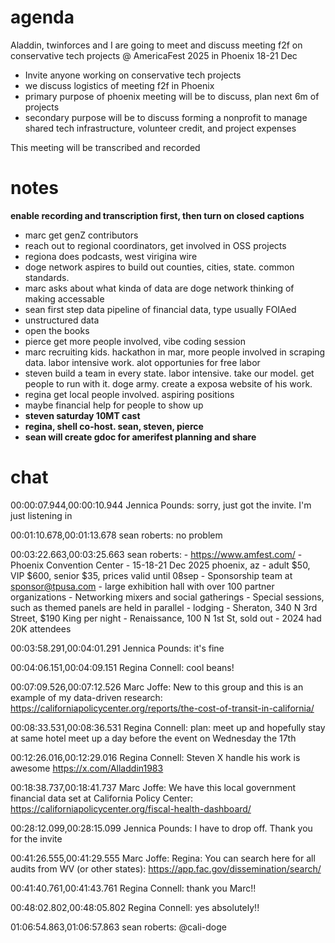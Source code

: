 # agenda

Aladdin, twinforces and I are going to meet and discuss meeting f2f on conservative tech projects @ AmericaFest 2025 in Phoenix 18-21 Dec

- Invite anyone working on conservative tech projects
- we discuss logistics of meeting f2f in Phoenix
- primary purpose of phoenix meeting will be to discuss, plan next 6m of projects 
- secondary purpose will be to discuss forming a nonprofit to manage shared tech infrastructure, volunteer credit, and project expenses

This meeting will be transcribed and recorded

# notes

 **enable recording and transcription first, then turn on closed captions**
- marc get genZ contributors
- reach out to regional coordinators, get involved in OSS projects
- regiona does podcasts, west virigina wire 
- doge network aspires to build out counties, cities, state. common standards. 
- marc asks about what kinda of data are doge network thinking of making accessable
- sean first step data pipeline of financial data, type usually FOIAed
- unstructured data
- open the books 
- pierce get more people involved, vibe coding session
- marc recruiting kids. hackathon in mar, more people involved in scraping data. labor intensive work. alot opportunies for free labor
- steven build a team in every state. labor intensive. take our model. get people to run with it. doge army. create a exposa website of his work. 
- regina get local people involved. aspiring positions 
- maybe financial help for people to show up
- **steven saturday 10MT cast**
- **regina, shell co-host. sean, steven, pierce**
- **sean will create gdoc for amerifest planning and share**

# chat

00:00:07.944,00:00:10.944
Jennica Pounds: sorry, just got the invite. I'm just listening in

00:01:10.678,00:01:13.678
sean roberts: no problem

00:03:22.663,00:03:25.663
sean roberts: - https://www.amfest.com/
	- Phoenix Convention Center
	- 15-18-21 Dec 2025 phoenix, az
	- adult $50, VIP $600, senior $35, prices valid until 08sep
	- Sponsorship team at [sponsor@tpusa.com](mailto:sponsor@tpusa.com)
	- large exhibition hall with over 100 partner organizations
	- Networking mixers and social gatherings
	- Special sessions, such as themed panels are held in parallel
	- lodging 
		- Sheraton, 340 N 3rd Street, $190 King per night
		- Renaissance, 100 N 1st St, sold out
	- 2024 had 20K attendees

00:03:58.291,00:04:01.291
Jennica Pounds: it's fine

00:04:06.151,00:04:09.151
Regina Connell: cool beans!

00:07:09.526,00:07:12.526
Marc Joffe: New to this group and this is an example of my data-driven research: https://californiapolicycenter.org/reports/the-cost-of-transit-in-california/

00:08:33.531,00:08:36.531
Regina Connell: plan: meet up and hopefully stay at same hotel meet up a day before the event on Wednesday the 17th

00:12:26.016,00:12:29.016
Regina Connell: Steven X handle his work is awesome  https://x.com/Alladdin1983

00:18:38.737,00:18:41.737
Marc Joffe: We have this local government financial data set at California Policy Center: https://californiapolicycenter.org/fiscal-health-dashboard/

00:28:12.099,00:28:15.099
Jennica Pounds: I have to drop off. Thank you for the invite

00:41:26.555,00:41:29.555
Marc Joffe: Regina: You can search here for all audits from WV (or other states): https://app.fac.gov/dissemination/search/

00:41:40.761,00:41:43.761
Regina Connell: thank you Marc!!

00:48:02.802,00:48:05.802
Regina Connell: yes absolutely!!

01:06:54.863,01:06:57.863
sean roberts: @cali-doge
